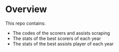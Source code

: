 # Overview

This repo contains:

- The codes of the scorers and assists scraping
- The stats of the best scorers of each year
- The stats of the best assists player of each year